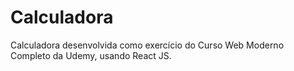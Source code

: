 # Calculadora

Calculadora desenvolvida como exercício do Curso Web Moderno Completo da Udemy, usando React JS.

